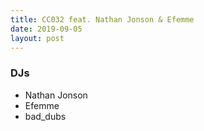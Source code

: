```yaml
---
title: CC032 feat. Nathan Jonson & Efemme
date: 2019-09-05
layout: post
---
```


### DJs
- Nathan Jonson
- Efemme
- bad_dubs

